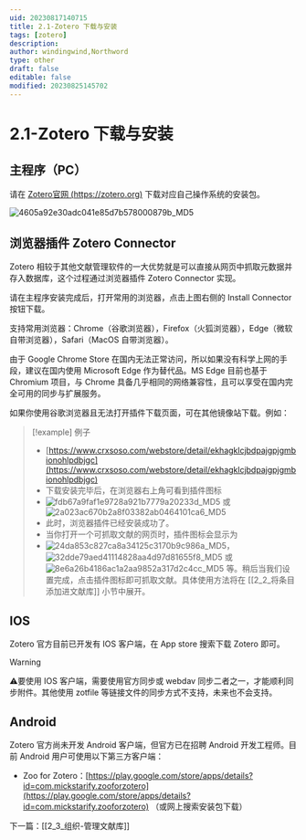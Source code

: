 ```yaml
---
uid: 20230817140715
title: 2.1-Zotero 下载与安装
tags: [zotero]
description: 
author: windingwind,Northword
type: other
draft: false
editable: false
modified: 20230825145702
---
```


# 2.1-Zotero 下载与安装

## 主程序（PC）

请在 [Zotero官网 (https://zotero.org)](https://zotero.org) 下载对应自己操作系统的安装包。

![4605a92e30adc041e85d7b578000879b_MD5](https://cdn.pkmer.cn/images/202308171526681.png!pkmer)

## 浏览器插件 Zotero Connector

Zotero 相较于其他文献管理软件的一大优势就是可以直接从网页中抓取元数据并存入数据库，这个过程通过浏览器插件 Zotero Connector 实现。

请在主程序安装完成后，打开常用的浏览器，点击上图右侧的 Install Connector 按钮下载。

支持常用浏览器：Chrome（谷歌浏览器），Firefox（火狐浏览器），Edge（微软自带浏览器），Safari（MacOS 自带浏览器）。

由于 Google Chrome Store 在国内无法正常访问，所以如果没有科学上网的手段，建议在国内使用 Microsoft Edge 作为替代品。MS Edge 目前也基于 Chromium 项目，与 Chrome 具备几乎相同的网络兼容性，且可以享受在国内完全可用的同步与扩展服务。

如果你使用谷歌浏览器且无法打开插件下载页面，可在其他镜像站下载。例如：

>[!example] 例子
>- [https://www.crxsoso.com/webstore/detail/ekhagklcjbdpajgpjgmbionohlpdbjgc](https://www.crxsoso.com/webstore/detail/ekhagklcjbdpajgpjgmbionohlpdbjgc)
>- 下载安装完毕后，在浏览器右上角可看到插件图标
>- ![fdb67a9faf1e9728a921b7779a20233d_MD5](https://cdn.pkmer.cn/images/202308171526682.png!pkmer) 或 ![2a023ac670b2a8f03382ab0464101ca6_MD5](https://cdn.pkmer.cn/images/202308171526683.png!pkmer)
>- 此时，浏览器插件已经安装成功了。
>- 当你打开一个可抓取文献的网页时，插件图标会显示为
>- ![24da853c827ca8a34125c3170b9c986a_MD5](https://cdn.pkmer.cn/images/202308171526684.png!pkmer)，![32dde79aed41114828aa4d97d81655f8_MD5](https://cdn.pkmer.cn/images/202308171526685.png!pkmer) 或 ![8e6a26b4186ac1a2aa9852a317d2c4cc_MD5](https://cdn.pkmer.cn/images/202308171526686.png!pkmer) 等。稍后当我们设置完成，点击插件图标即可抓取文献。具体使用方法将在 [[2_2_将条目添加进文献库]] 小节中展开。

## IOS

Zotero 官方目前已开发有 IOS 客户端，在 App store 搜索下载 Zotero 即可。

> [!warning]
> ⚠️要使用 IOS 客户端，需要使用官方同步或 webdav 同步二者之一，才能顺利同步附件。其他使用 zotfile 等链接文件的同步方式不支持，未来也不会支持。

## Android

Zotero 官方尚未开发 Android 客户端，但官方已在招聘 Android 开发工程师。目前 Android 用户可使用以下第三方客户端：

* Zoo for Zotero：[https://play.google.com/store/apps/details?id=com.mickstarify.zooforzotero](https://play.google.com/store/apps/details?id=com.mickstarify.zooforzotero) （或网上搜索安装包下载）

下一篇：[[2_3_组织-管理文献库]]